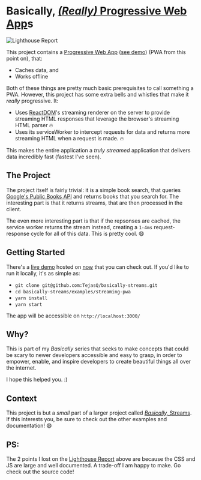 # Basically, [_(Really)_ Progressive Web App](https://server-krqtuuxdtr.now.sh/)s
![Lighthouse Report](https://tejasq.github.io/basically-streams/examples/streaming-pwa/lighthouse-report.png)

This project contains a [Progressive Web App](https://en.wikipedia.org/wiki/Progressive_web_app) ([see demo](https://server-krqtuuxdtr.now.sh/)) (PWA from this point on), that:

- Caches data, and
- Works offline

Both of these things are pretty much basic prerequisites to call something a PWA. However, this project has some extra bells and whistles that make it _really_ progressive. It:

- Uses [ReactDOM](https://reactjs.org/docs/react-dom.html)'s streaming renderer on the server to provide streaming HTML responses that leverage the browser's streaming HTML parser 🔥
- Uses its serviceWorker to intercept requests for data and returns more streaming HTML when a request is made. 🔥

This makes the entire application a _truly streamed_ application that delivers data incredibly fast (fastest I've seen).

## The Project
The project itself is fairly trivial: it is a simple book search, that queries [Google's Public Books API](https://developers.google.com/books/) and returns books that you search for. The interesting part is that it returns streams, that are then processed in the client.

The even more interesting part is that if the repsonses are cached, the service worker returns the stream instead, creating a `1-4ms` request-response cycle for all of this data. This is pretty cool. 😄

## Getting Started

There's a [live demo](https://server-krqtuuxdtr.now.sh/) hosted on [now](https://now.sh/) that you can check out. If you'd like to run it locally, it's as simple as:

- `git clone git@github.com:TejasQ/basically-streams.git`
- `cd basically-streams/examples/streaming-pwa`
- `yarn install`
- `yarn start`

The app will be accessible on `http://localhost:3000/`

## Why?

This is part of my _Basically_ series that seeks to make concepts that could be scary to newer developers accessible and easy to grasp, in order to empower, enable, and inspire developers to create beautiful things all over the internet.

I hope this helped you. :)

## Context

This project is but a _small_ part of a larger project called [_Basically,_ Streams](https://github.com/TejasQ/basically-streams). If this interests you, be sure to check out the other examples and documentation! 😄

## PS:
The 2 points I lost on the [Lighthouse Report](https://developers.google.com/web/tools/lighthouse/) above are because the CSS and JS are large and well documented. A trade-off I am happy to make. Go check out the source code!
